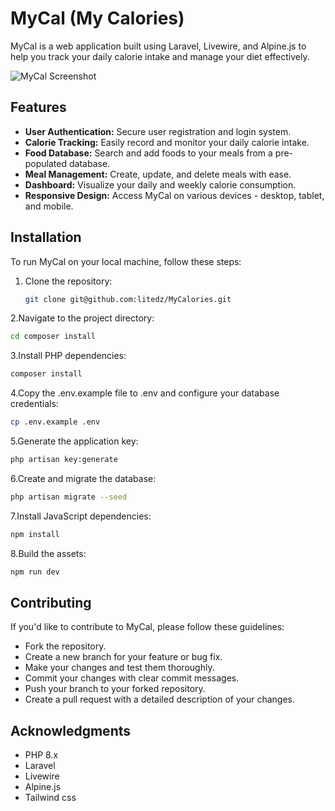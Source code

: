# MyCal (My Calories)

MyCal is a web application built using Laravel, Livewire, and Alpine.js to help you track your daily calorie intake and manage your diet effectively.

![MyCal Screenshot](screenshot.png)

## Features

- **User Authentication:** Secure user registration and login system.
- **Calorie Tracking:** Easily record and monitor your daily calorie intake.
- **Food Database:** Search and add foods to your meals from a pre-populated database.
- **Meal Management:** Create, update, and delete meals with ease.
- **Dashboard:** Visualize your daily and weekly calorie consumption.
- **Responsive Design:** Access MyCal on various devices - desktop, tablet, and mobile.

## Installation

To run MyCal on your local machine, follow these steps:

1. Clone the repository:

   ```bash
   git clone git@github.com:litedz/MyCalories.git


2.Navigate to the project directory:

   ```bash
   cd composer install
```
3.Install PHP dependencies:

   ```bash
   composer install
```
4.Copy the .env.example file to .env and configure your database credentials:

   ```bash
   cp .env.example .env
```
5.Generate the application key:

   ```bash
   php artisan key:generate
```
6.Create and migrate the database:

   ```bash
   php artisan migrate --seed
```
7.Install JavaScript dependencies:

   ```bash
   npm install 
```
8.Build the assets:

   ```bash
   npm run dev
```
## Contributing

If you'd like to contribute to MyCal, please follow these guidelines:
- Fork the repository.
- Create a new branch for your feature or bug fix.
- Make your changes and test them thoroughly.
- Commit your changes with clear commit messages.
- Push your branch to your forked repository.
- Create a pull request with a detailed description of your changes.


## Acknowledgments

- PHP 8.x
- Laravel
- Livewire
- Alpine.js
- Tailwind css
